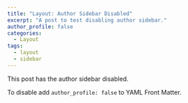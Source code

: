 ```yaml
---
title: "Layout: Author Sidebar Disabled"
excerpt: "A post to test disabling author sidebar."
author_profile: false
categories:
  - Layout
tags:
  - layout
  - sidebar
---
```


This post has the author sidebar disabled.

To disable add `author_profile: false` to YAML Front Matter.
